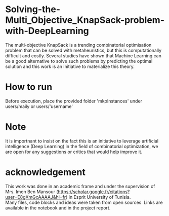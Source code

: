 # Solving-the-Multi_Objective_KnapSack-problem-with-DeepLearning
The multi-objective KnapSack is a trending combinatorial optimisation problem that can be solved with metaheuristics, but this is computationally difficult and costly. Several studies have shown that Machine Learning can be a good alternative to solve such problems by predicting the optimal solution and this work is an initiative to materialize this theory. 

# How to run
Before execution, place the provided folder 'mkpInstances' under users/maily or users/'username'

# Note
It is importnant to insist on the fact this is an initiative to leverage artificial intelligence (Deep Learning) in the field of combinatorial optimization, we are open for any suggestions or critics that would help improve it.

# acknowledgement
This work was done in an academic frame and under the supervision of Mrs. Imen Ben Mansour (https://scholar.google.fr/citations?user=E8gXmGcAAAAJ&hl=fr) in Esprit University of Tunisia.  
Many files, code blocks and ideas were taken from open sources. Links are available in the notebook and in the project report.
